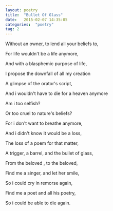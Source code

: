 ```yaml
---
layout: poetry
title:  "Bullet Of Glass"
date:   2015-02-07 14:35:05
categories:  "poetry"
tag: 2
---
```


Without an owner, to lend all your beliefs to,

For life wouldn't be a life anymore,

And with a blasphemic purpose of life,

I propose the downfall of all my creation

A glimpse of the orator's script,

And i wouldn't have to die for a heaven anymore

Am i too selfish?

Or too cruel to nature's beliefs?

For i don't want to breathe anymore,

And i didn't know it would be a loss,

The loss of a poem for that matter,

A trigger, a barrel, and the bullet of glass,

From the beloved , to the beloved,

Find me a singer, and let her smile,

So i could cry in remorse again,

Find me a poet and all his poetry,

So i could be able to die again.


[jekyll-gh]: https://github.com/jekyll/jekyll
[jekyll]:    http://jekyllrb.com